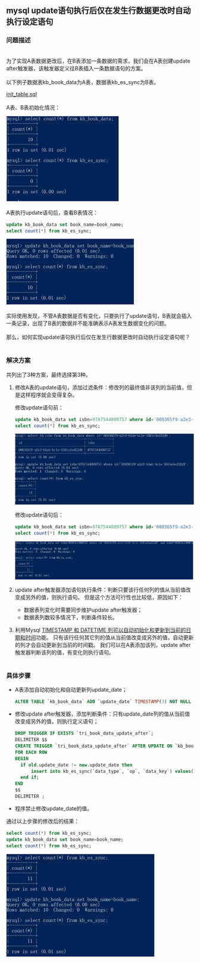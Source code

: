 ## mysql update语句执行后仅在发生行数据更改时自动执行设定语句

### 问题描述
<br>
为了实现A表数据更改后，在B表添加一条数据的需求，我们会在A表创建update after触发器，该触发器定义往B表插入一条数据语句的方案。
<br>
<br>
以下例子数据表kb_book_data为A表，数据表kb_es_sync为B表。

[init_table.sql](https://github.com/xhiny/coding-exp/blob/main/mysql/mysql_exec_sql_on_update_after/init_info.sql)
<br>
<br>
A表、B表初始化情况：
<br>

![image-20210327160029377](https://github.com/xhiny/coding-exp/blob/main/mysql/mysql_exec_sql_on_update_after/init_info.png)  
<br>
A表执行update语句后，查看B表情况：
```sql
update kb_book_data set book_name=book_name;
select count(*) from kb_es_sync;
```

![image-20210327160338274](https://github.com/xhiny/coding-exp/blob/main/mysql/mysql_exec_sql_on_update_after/show_problem.png)  
<br>
实际使用发现，不管A表数据是否有变化，只要执行了update语句，B表就会插入一条记录，出现了B表的数据并不能准确表示A表发生数据变化的问题。
<br>
<br>
那么，如何实现update语句执行后仅在发生行数据更改时自动执行设定语句呢？  
<br>
### 解决方案
共列出了3种方案，最终选择第3种。 
1. 修改A表的update语句，添加过滤条件：修改列的最终值非该列的当前值，但是这样程序就会变得复杂。  

	修改update语句前：
  
    ```sql
    update kb_book_data set isbn=9787544809757 where id='000365f9-a2e3-b5ab-bc1e-3561e3ed52d9';
    select count(*) from kb_es_sync;
    ```
   
   ![image-20210327160948399](https://github.com/xhiny/coding-exp/blob/main/mysql/mysql_exec_sql_on_update_after/solution-1.png)

	修改update语句后：   
    ```sql
    update kb_book_data set isbn=9787544809757 where id='000365f9-a2e3-b5ab-bc1e-3561e3ed52d9' and isbn!=9787544809757; 
    select count(*) from kb_es_sync; 
    ```
   
   ![image-20210327161105793](https://github.com/xhiny/coding-exp/blob/main/mysql/mysql_exec_sql_on_update_after/solution-1-2.png) 
   <br>
2. update after触发器添加语句执行条件：判断只要该行任何列的值从当前值改变成另外的值，则执行语句。  但是这个方法可行性也比较低，原因如下： 
   + 数据表列变化时需要同步维护update after触发器； 
   + 数据表列数较多情况下，判断条件较长。 
     <br>
3. 利用Mysql [TIMESTAMP 和 DATETIME 列可以自动初始化和更新到当前的日期和时间](:https://dev.mysql.com/doc/refman/8.0/en/timestamp-initialization.html)功能。 
   只有该行任何其它列的值从当前值改变成另外的值，自动更新的列才会自动更新到当前的时间戳。 
   我们可以在A表添加该列，update after触发器判断该列的值，有变化则执行语句。  
   <br>
### 具体步骤
+ A表添加自动初始化和自动更新列update_date； 

  ```sql
  ALTER TABLE `kb_book_data` ADD `update_date` TIMESTAMP(3) NOT NULL DEFAULT CURRENT_TIMESTAMP(3) ON UPDATE CURRENT_TIMESTAMP(3) COMMENT '禁止手动修改' AFTER `create_date`;
  ```
+ 修改update after触发器，添加判断条件：只有update_date列的值从当前值改变成另外的值，则执行定义语句；

  ```sql
  DROP TRIGGER IF EXISTS `tri_book_data_update_after`;
  DELIMITER $$
  CREATE TRIGGER `tri_book_data_update_after` AFTER UPDATE ON `kb_book_data` 
  FOR EACH ROW 
  BEGIN 
    if old.update_date != new.update_date then 
        insert into kb_es_sync(`data_type`, `op`, `data_key`) values('book_data', 'update', new.id); 
    end if; 
  END
  $$
  DELIMITER ;
  ```
+ 程序禁止修改update_date的值。  


通过以上步骤的修改后的结果：  

```sql
select count(*) from kb_es_sync;
update kb_book_data set book_name=book_name;
select count(*) from kb_es_sync;
```

![image-20210327162057541](https://github.com/xhiny/coding-exp/blob/main/mysql/mysql_exec_sql_on_update_after/normal.png)  
